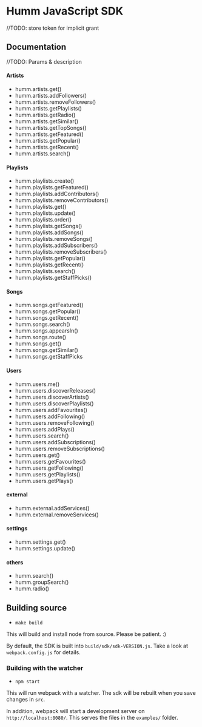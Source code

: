 # Humm JavaScript SDK
//TODO: store token for implicit grant



## Documentation
//TODO: Params & description

#### Artists

- humm.artists.get()
- humm.artists.addFollowers()
- humm.artists.removeFollowers()
- humm.artists.getPlaylists()
- humm.artists.getRadio()
- humm.artists.getSimilar()
- humm.artists.getTopSongs()
- humm.artists.getFeatured()
- humm.artists.getPopular()
- humm.artists.getRecent()
- humm.artists.search()

#### Playlists

- humm.playlists.create()
- humm.playlists.getFeatured()
- humm.playlists.addContributors()
- humm.playlists.removeContributors()
- humm.playlists.get()
- humm.playlists.update()
- humm.playlists.order()
- humm.playlists.getSongs()
- humm.playlists.addSongs()
- humm.playlists.removeSongs()
- humm.playlists.addSubscribers()
- humm.playlists.removeSubscribers()
- humm.playlists.getPopular()
- humm.playlists.getRecent()
- humm.playlists.search()
- humm.playlists.getStaffPicks()

#### Songs

- humm.songs.getFeatured()
- humm.songs.getPopular()
- humm.songs.getRecent()
- humm.songs.search()
- humm.songs.appearsIn()
- humm.songs.route()
- humm.songs.get()
- humm.songs.getSimilar()
- humm.songs.getStaffPicks

#### Users

- humm.users.me()
- humm.users.discoverReleases()
- humm.users.discoverArtists()
- humm.users.discoverPlaylists()
- humm.users.addFavourites()
- humm.users.addFollowing()
- humm.users.removeFollowing()
- humm.users.addPlays()
- humm.users.search()
- humm.users.addSubscriptions()
- humm.users.removeSubscriptions()
- humm.users.get()
- humm.users.getFavourites()
- humm.users.getFollowing()
- humm.users.getPlaylists()
- humm.users.getPlays()

#### external
- humm.external.addServices()
- humm.external.removeServices()

#### settings
- humm.settings.get()
- humm.settings.update()

#### others
- humm.search()
- humm.groupSearch()
- humm.radio()



## Building source

- `make build`

This will build and install node from source. Please be patient. :)

By default, the SDK is built into `build/sdk/sdk-VERSION.js`. Take a look at `webpack.config.js` for details.

### Building with the watcher

- `npm start`

This will run webpack with a watcher. The sdk will be rebuilt when you save changes in `src`.

In addition, webpack will start a development server on `http://localhost:8080/`. This serves the files in the `examples/` folder.
